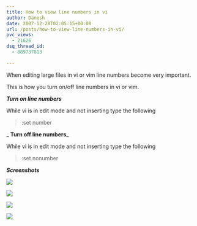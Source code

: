 ```yaml
---
title: How to view line numbers in vi
author: Danesh
date: 2007-12-28T02:05:15+00:00
url: /posts/how-to-view-line-numbers-in-vi/
pvc_views:
  - 21626
dsq_thread_id:
  - 889737813

---
```

When editing large files in vi or vim line numbers become very important.

This is how you turn on/off line numbers in vi or vim.

_**Turn on line numbers**_

While vi is in edit mode and not inserting type the following

> :set number

_ **Turn off line numbers**_

While vi is in edit mode and not inserting type the following

> :set nonumber

_**Screenshots**_  
<!--more-->

  
![][1] 

![][2] 

![][3] 

![][4]

 [1]: http://img186.imageshack.us/img186/813/vi1re4.jpg
 [2]: http://img186.imageshack.us/img186/8959/vi2mg4.jpg
 [3]: http://img186.imageshack.us/img186/9686/vi3mx6.jpg
 [4]: http://img186.imageshack.us/img186/4822/vi4oz2.jpg